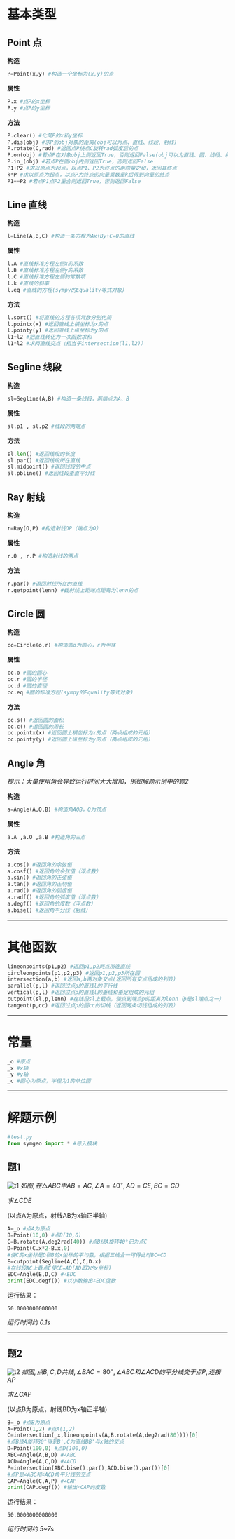 # 基本类型
## Point 点
**构造**
```python
P=Point(x,y) #构造一个坐标为(x,y)的点
```
**属性**
```python
P.x #点P的x坐标
P.y #点P的y坐标
```
**方法**
```python
P.clear() #化简P的x和y坐标
P.dis(obj) #求P到obj对象的距离(obj可以为点、直线、线段、射线)
P.rotate(C,rad) #返回点P绕点C旋转rad弧度后的点
P.on(obj) #若点P在对象obj上则返回True，否则返回False(obj可以为直线、圆、线段、射线)
P.in_(obj) #若点P在圆obj内则返回True，否则返回False
P1+P2 #求以原点为起点，以点P1、P2为终点的两向量之和，返回其终点
k*P #求以原点为起点，以点P为终点的向量乘数量k后得到向量的终点
P1==P2 #若点P1点P2重合则返回True，否则返回False
```

## Line 直线
**构造**
```python
l=Line(A,B,C) #构造一条方程为Ax+By+C=0的直线
```
**属性**
```python
l.A #直线标准方程左侧x的系数
l.B #直线标准方程左侧y的系数
l.C #直线标准方程左侧的常数项
l.k #直线的斜率
l.eq #直线的方程(sympy的Equality等式对象)
```
**方法**
```python
l.sort() #将直线的方程各项常数分别化简
l.pointx(x) #返回直线上横坐标为x的点
l.pointy(y) #返回直线上纵坐标为y的点
l1+l2 #把直线转化为一次函数求和
l1*l2 #求两直线交点（相当于intersection(l1,l2)）
```

## Segline 线段
**构造**
```python
sl=Segline(A,B) #构造一条线段，两端点为A、B
```
**属性**
```python
sl.p1 , sl.p2 #线段的两端点
```
**方法**
```python
sl.len() #返回线段的长度
sl.par() #返回线段所在直线
sl.midpoint() #返回线段的中点
sl.pbline() #返回线段垂直平分线
```


## Ray 射线
**构造**
```python
r=Ray(O,P) #构造射线OP（端点为O）
```
**属性**
```python
r.O , r.P #构造射线的两点
```
**方法**
```python
r.par() #返回射线所在的直线
r.getpoint(lenn) #截射线上距端点距离为lenn的点
```
## Circle 圆
**构造**
```python
cc=Circle(o,r) #构造圆o为圆心，r为半径
```
**属性**
```python
cc.o #圆的圆心
cc.r #圆的半径
cc.d #圆的直径
cc.eq #圆的标准方程(sympy的Equality等式对象)
```
**方法**
```python
cc.s() #返回圆的面积
cc.c() #返回圆的周长
cc.pointx(x) #返回圆上横坐标为x的点（两点组成的元组）
cc.pointy(y) #返回圆上纵坐标为y的点（两点组成的元组）
```

## Angle 角
*提示：大量使用角会导致运行时间大大增加，例如解题示例中的题2*

**构造**
```python
a=Angle(A,O,B) #构造角AOB，O为顶点
```
**属性**
```python
a.A ,a.O ,a.B #构造角的三点
```
**方法**
```python
a.cos() #返回角的余弦值
a.cosf() #返回角的余弦值（浮点数）
a.sin() #返回角的正弦值
a.tan() #返回角的正切值
a.rad() #返回角的弧度值
a.radf() #返回角的弧度值（浮点数）
a.degf() #返回角的度数（浮点数）
a.bise() #返回角平分线（射线）
```
---
# 其他函数
```python
lineonpoints(p1,p2) #返回p1,p2两点所连直线
circleonpoints(p1,p2,p3) #返回p1,p2,p3所在圆
intersection(a,b) #返回a,b两对象交点(返回所有交点组成的列表)
parallel(p,l) #返回过点p的直线l的平行线
vertical(p,l) #返回过点p的直线l的垂线和垂足组成的元组
cutpoint(sl,p,lenn) #在线段sl上截点，使点到端点p的距离为lenn（p是sl端点之一）
tangent(p,cc) #返回过点p的圆cc的切线（返回两条切线组成的列表）
```
---
# 常量
```python
_o #原点
_x #x轴
_y #y轴
_c #圆心为原点，半径为1的单位圆
```
---
# 解题示例

```python
#test.py
from symgeo import * #导入模块
```

## 题1
![t1](https://github.com/mummummuu/symgeo/blob/main/demoImg/hmw.png "t1")
$如图,在\triangle ABC中AB=AC,\angle A=40^\circ,AD=CE,BC=CD$

$求\angle CDE$

(以点A为原点，射线AB为x轴正半轴)
```python
A=_o #点A为原点
B=Point(10,0) #点B(10,0)
C=B.rotate(A,deg2rad(40)) #点B绕A旋转40°记为点C
D=Point(C.x*2-B.x,0)
#使C的x坐标是D和B的x坐标的平均数，根据三线合一可得此时BC=CD
E=cutpoint(Segline(A,C),C,D.x)
#在线段AC上截点E使CE=AD(AD即D的x坐标)
EDC=Angle(E,D,C) #∠EDC
print(EDC.degf()) #以小数输出∠EDC度数
```
运行结果：
```
50.0000000000000
```
*运行时间约 0.1s*

---
## 题2
![t2](https://github.com/mummummuu/symgeo/blob/main/demoImg/9.png "t2")
$如图,点B,C,D共线,\angle BAC=80^\circ,\angle ABC和\angle ACD的平分线交于点P,连接AP$

$求\angle CAP$

(以点B为原点，射线BD为x轴正半轴)
```python
B=_o #点B为原点
A=Point(1,2) #点A(1,2)
C=intersection(_x,lineonpoints(A,B.rotate(A,deg2rad(80))))[0]
#点B绕A旋转80°得到B',C为直线BB'与x轴的交点
D=Point(100,0) #点D(100,0)
ABC=Angle(A,B,D) #∠ABC
ACD=Angle(A,C,D) #∠ACD
P=intersection(ABC.bise().par(),ACD.bise().par())[0]
#点P是∠ABC和∠ACD角平分线的交点
CAP=Angle(C,A,P) #∠CAP
print(CAP.degf()) #输出∠CAP的度数
```
运行结果：
```
50.0000000000000
```
*运行时间约 5~7s*

